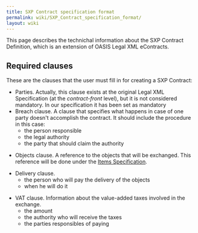 ```yaml
---
title: SXP Contract specification format
permalink: wiki/SXP_Contract_specification_format/
layout: wiki
---
```


This page describes the technichal information about the SXP Contract
Definition, which is an extension of OASIS Legal XML eContracts.

Required clauses
----------------

These are the clauses that the user must fill in for creating a SXP
Contract:

-   Parties. Actually, this clause exists at the original Legal XML
    Specification (at the *contract-front* level), but it is not
    considered mandatory. In our specification it has been set as
    mandatory
-   Breach clause. A clause that specifies what happens in case of one
    party doesn't accomplish the contract. It should include the
    procedure in this case:
    -   the person responsible
    -   the legal authority
    -   the party that should claim the authority

<!-- -->

-   Objects clause. A reference to the objects that will be exchanged.
    This reference will be done under the [Items
    Specification](/wiki/Items_Specification "wikilink").

<!-- -->

-   Delivery clause.
    -   the person who will pay the delivery of the objects
    -   when he will do it

<!-- -->

-   VAT clause. Information about the value-added taxes involved in
    the exchange.
    -   the amount
    -   the authority who will receive the taxes
    -   the parties responsibles of paying

